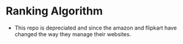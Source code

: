 # Ranking Algorithm

- This repo is depreciated and since the amazon and flipkart have changed the way they manage their websites.

